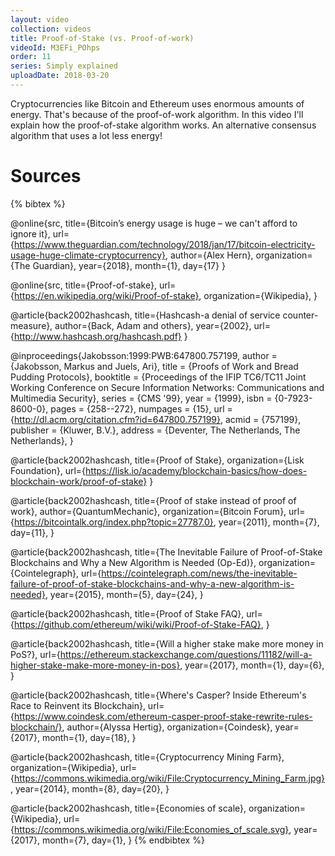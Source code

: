 ```yaml
---
layout: video
collection: videos
title: Proof-of-Stake (vs. Proof-of-work)
videoId: M3EFi_POhps
order: 11
series: Simply explained
uploadDate: 2018-03-20
---
```


Cryptocurrencies like Bitcoin and Ethereum uses enormous amounts of energy. That's because of the proof-of-work algorithm. In this video I'll explain how the proof-of-stake algorithm works. An alternative consensus algorithm that uses a lot less energy!

# Sources
{% bibtex %}

@online{src,
    title={Bitcoin’s energy usage is huge – we can't afford to ignore it},
    url={https://www.theguardian.com/technology/2018/jan/17/bitcoin-electricity-usage-huge-climate-cryptocurrency},
    author={Alex Hern},
    organization={The Guardian},
    year={2018},
    month={1},
    day={17}
}

@online{src,
    title={Proof-of-stake},
    url={https://en.wikipedia.org/wiki/Proof-of-stake},
    organization={Wikipedia},
}

@article{back2002hashcash,
  title={Hashcash-a denial of service counter-measure},
  author={Back, Adam and others},
  year={2002},
  url={http://www.hashcash.org/hashcash.pdf}
}

@inproceedings{Jakobsson:1999:PWB:647800.757199,
 author = {Jakobsson, Markus and Juels, Ari},
 title = {Proofs of Work and Bread Pudding Protocols},
 booktitle = {Proceedings of the IFIP TC6/TC11 Joint Working Conference on Secure Information Networks: Communications and Multimedia Security},
 series = {CMS '99},
 year = {1999},
 isbn = {0-7923-8600-0},
 pages = {258--272},
 numpages = {15},
 url = {http://dl.acm.org/citation.cfm?id=647800.757199},
 acmid = {757199},
 publisher = {Kluwer, B.V.},
 address = {Deventer, The Netherlands, The Netherlands},
}

@article{back2002hashcash,
  title={Proof of Stake},
  organization={Lisk Foundation},
  url={https://lisk.io/academy/blockchain-basics/how-does-blockchain-work/proof-of-stake}
}

@article{back2002hashcash,
  title={Proof of stake instead of proof of work},
  author={QuantumMechanic},
  organization={Bitcoin Forum},
  url={https://bitcointalk.org/index.php?topic=27787.0},
  year={2011},
  month={7},
  day={11},
}

@article{back2002hashcash,
  title={The Inevitable Failure of Proof-of-Stake Blockchains and Why a New Algorithm is Needed (Op-Ed)},
  organization={Cointelegraph},
  url={https://cointelegraph.com/news/the-inevitable-failure-of-proof-of-stake-blockchains-and-why-a-new-algorithm-is-needed},
  year={2015},
  month={5},
  day={24},
}

@article{back2002hashcash,
  title={Proof of Stake FAQ},
  url={https://github.com/ethereum/wiki/wiki/Proof-of-Stake-FAQ},
}

@article{back2002hashcash,
  title={Will a higher stake make more money in PoS?},
  url={https://ethereum.stackexchange.com/questions/11182/will-a-higher-stake-make-more-money-in-pos},
  year={2017},
  month={1},
  day={6},
}

@article{back2002hashcash,
  title={Where's Casper? Inside Ethereum's Race to Reinvent its Blockchain},
  url={https://www.coindesk.com/ethereum-casper-proof-stake-rewrite-rules-blockchain/},
  author={Alyssa Hertig},
  organization={Coindesk},
  year={2017},
  month={1},
  day={18},
}


@article{back2002hashcash,
  title={Cryptocurrency Mining Farm},
  organization={Wikipedia},
  url={https://commons.wikimedia.org/wiki/File:Cryptocurrency_Mining_Farm.jpg},
  year={2014},
  month={8},
  day={20},
}

@article{back2002hashcash,
  title={Economies of scale},
  organization={Wikipedia},
  url={https://commons.wikimedia.org/wiki/File:Economies_of_scale.svg},
  year={2017},
  month={7},
  day={1},
}
{% endbibtex %}